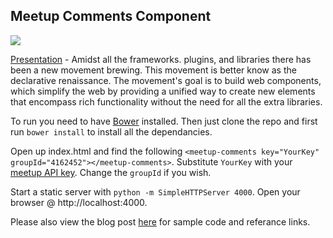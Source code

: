 ## Meetup Comments Component

![](https://tyronemichael.ghost.io/content/images/2014/Jul/Screen-Shot-2014-07-29-at-6-56-15-PM.png)

[Presentation](http://www.meetup.com/CodedInBraam/events/191593992/) - Amidst all the frameworks. plugins, and libraries there has been a new movement brewing. This movement is better know as the declarative renaissance. The movement's goal is to build web components, which simplify the web by providing a unified way to create new elements that encompass rich functionality without the need for all the extra libraries.

To run you need to have [Bower](http://bower.io/) installed. Then just clone the repo and first run `bower install` to install all the dependancies.

Open up index.html and find the following
`<meetup-comments key="YourKey" groupId="4162452"></meetup-comments>`. Substitute `YourKey` with your [meetup API key](https://secure.meetup.com/meetup_api/key/). Change the `groupId` if you wish.

Start a static server with `python -m SimpleHTTPServer 4000`. Open your browser @ http://localhost:4000.

Please also view the blog post [here](http://tyronemichael.com/a-declarative-renaissance-with-web-components-and-polymer/) for sample code and referance links.
